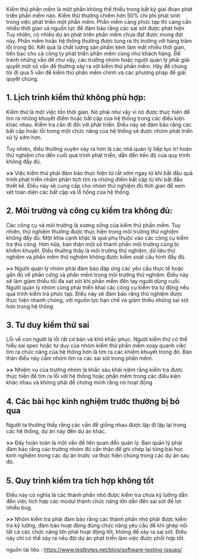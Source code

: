 Kiểm thử phần mềm là một phần không thể thiếu trong bất kỳ giai đoạn phát triển phần mềm nào. Kiểm thử thường chiếm hơn 50% chi phí phát sinh trong việc phát triển một phần mềm. Phần mềm càng phức tạp thì càng cần nhiều thời gian và nguồn lực để đảm bảo rằng các sai sót được phát hiện
Tuy nhiên, có nhiều dự án phát triển phần mềm chưa đạt được mong đợi này. 
Phần mềm hoặc hệ thống thường được tung ra thị trường với hàng trăm lỗi trong đó. Kết quả là chất lượng sản phẩm kém làm mất nhiều thời gian, tiền bạc cho cả công ty phát triển phần mềm cũng như khách hàng.
Để tránh những vấn đề như vậy, các trưởng nhóm hoặc người quản lý phải giải quyết một số vấn đề thường xảy ra với kiểm thử phần mềm. 
Hãy để chúng tôi đi qua 5 vấn đề kiểm thử phần mềm chính và các phương pháp để giải quyết chúng.

## 1. Lịch trình kiểm thử không phù hợp:

Kiểm thử là một việc tốn thời gian. Nó phải như vậy vì nó được thực hiện để tìm ra những khuyết điểm hoặc bất cập của hệ thống trong các điều kiện khác nhau. Kiểm tra cần đi đôi với phát triển. Điều này sẽ đảm bảo rằng các bất cập hoặc lỗi trong một chức năng của hệ thống sẽ được nhóm phát triển xử lý sớm hơn.

Tuy nhiên, điều thường xuyên xảy ra hơn là các nhà quản lý tiếp tục trì hoãn thử nghiệm cho đến cuối quá trình phát triển,  dẫn đến tiến độ của quy trình không đầy đủ.

**>>**  Việc kiểm thử phải đảm bảo thực hiện từ rất sớm ngay từ khi bắt đầu quá trình phát triển nhằm phân tích tìm ra những điểm bất cập từ khi bắt đầu thiết kế. Điều này sẽ cung cấp cho nhóm thử nghiệm đủ thời gian để xem xét toàn diện các bất cập và lỗ hổng của hệ thống.

## 2. Môi trường và công cụ kiểm tra không đủ:

Các công cụ và môi trường là xương sống của kiểm thử phần mềm. Tuy nhiên, thử nghiệm thường được thực hiện trong môi trường thử nghiệm không đầy đủ. Một khía cạnh khác là quá phụ thuộc vào các công cụ kiểm tra thủ công. Hơn nữa, bản thân một số thành phần môi trường cũng bị khiếm khuyết. Điều thường thấy là môi trường thử nghiệm, dữ liệu thử nghiệm và phần mềm thử nghiệm không được kiểm soát cấu hình đầy đủ.

**>>** Người quản lý nhóm phải đảm bảo đáp ứng các yêu cầu thực tế hoặc gần đủ về phần cứng và phần mềm trong môi trường thử nghiệm. Điều này sẽ làm giảm thiểu tối đa sat sót khi phần mềm đến tay người dùng cuối. 
Người quản lý nhóm cũng phải triển khai các công cụ kiểm tra tự động nếu quá trình kiểm tra phức tạp. Điều này sẽ đảm bảo rằng thử nghiệm được thực hiện nhanh chóng, với nguồn lực hạn chế  và giảm thiểu những sai sót hơn trong hệ thống

## 3. Tư duy kiểm thử sai
Lỗi về con người là lỗi rất cơ bản và khó khắc phục. Người kiểm thử có thể hiểu sai spec hoặc tư duy của nhóm kiểm thử phần mềm xoay quanh việc tìm ra chức năng của hệ thống hơn là tìm ra các khiếm khuyết trong đó. Bản thân điều này cấm nhóm tìm ra các sai sót trong phần mềm.

**>>** Nhiệm vụ của trưởng nhóm là khắc sâu khái niệm rằng kiểm tra được thực hiện để tìm ra lỗi với hệ thống hoặc phần mềm trong các điều kiện khác nhau và không phải để chứng minh rằng nó hoạt động

## 4. Các bài học kinh nghiệm trước thường bị bỏ qua
Người ta thường thấy rằng các vấn đề giống nhau được lặp đi lặp lại trong các hệ thống, dự án này đến dự án khác.

**>>** Đây hoàn toàn là một vấn đề liên quan đến quản lý. Ban quản lý phải đảm bảo rằng các trưởng nhóm đủ cẩn thận để ghi chép lại từng bài học kinh nghiệm trong các dự án trước và thực hiện chúng trong các dự án sau đó.

## 5. Quy trình kiểm tra tích hợp không tốt
Điều này có nghĩa là các thành phần nhỏ được kiểm tra chưa kỹ lưỡng dẫn đến việc tích hợp các modul thành chức năng lớn dẫn đến sai sót để lọt nhiều bug. 

**>>** Nhóm kiểm tra phải đảm bảo rằng các thành phần nhỏ phải được kiểm tra kỹ lưỡng, đảm bảo hoạt động đúng chức năng yêu cầu để khi ghép nối tất cả các chức năng lớn phải hoạt động tốt, không để xảy ra sai sót. Điều này chỉ có thể xảy ra nếu đội dự án phát triển làm việc được phối hợp tốt.

nguồn tài liệu : https://www.testbytes.net/blog/software-testing-issues/